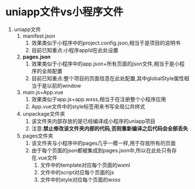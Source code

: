 # uniapp文件vs小程序文件

1. uniapp文件
   1. manifest.json
      1. 效果类似于小程序中的project.config.json,相当于是项目的说明书
      2. 目前已知重点:小程序appId在此处设置
   2. **pages.json**
      1. 效果类似于小程序中的app.json+所有页面的json文件,相当于是小程序的全局配置
      2. 目前已知重点:整个项目的页面信息在此处配置,其中globalStyle属性相当于是以前的window
   3. main.js+App.vue
      1. 效果类似于app.js+app.wxss,相当于在注册整个小程序应用
      2. App.vue文件中的style标签用来书写全局公共样式
   4. unpackage文件夹
      1. 该文件夹内部存放的是已经编译成小程序的uniapp项目
      2. 注意:**禁止修改该文件夹内部的代码,否则重新编译之后代码会全部丢失**
   5. pages文件夹
      1. 该文件夹与小程序中的pages几乎一模一样,用于存放所有的页面
      2. 由于每个页面的json都被集成到pages.json中,所以在此处只有存在.vue文件
         1. 文件中的template对应每个页面的wxml
         2. 文件中的script对应每个页面的js
         3. 文件中的style对应每个页面的wxss

